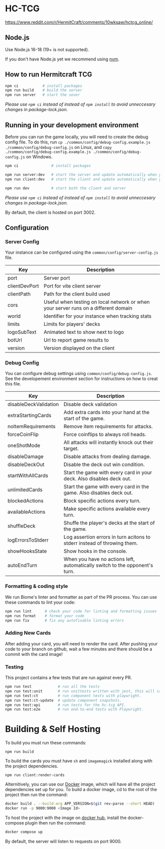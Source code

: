 # HC-TCG

https://www.reddit.com/r/HermitCraft/comments/10wksaw/hctcg_online/

## Node.js

Use Node.js 16-18 (19+ is not supported).

If you don't have Node.js yet we recommend using [nvm](https://github.com/nvm-sh/nvm).

## How to run Hermitcraft TCG

```sh
npm ci           # install packages
npm run build    # build the server
npm run server   # start the sever
```

_Please use `npm ci` instead of instead of `npm install` to avoid unneccesary changes in package-lock.json._

## Running in your development environment

Before you can run the game locally, you will need to create the debug config file. To do this, run `cp ./common/config/debug-config.example.js ./common/config/debug-config.js` on Linux, and `copy ./common/config/debug-config.example.js ./common/config/debug-config.js` on Windows.

```sh
npm ci               # install packages

npm run server:dev   # start the server and update automatically when you make changes
npm run client:dev   # start the client and update automatically when you make changes

npm run dev          # start both the client and server
```

_Please use `npm ci` instead of instead of `npm install` to avoid unneccesary changes in package-lock.json._

By default, the client is hosted on port 3002.

## Configuration

### Server Config

Your instance can be configured using the `common/config/server-config.js` file.

| Key           | Description                                                                         |
| ------------- | ----------------------------------------------------------------------------------- |
| port          | Server port                                                                         |
| clientDevPort | Port for vite client server                                                         |
| clientPath    | Path for the client build used                                                      |
| cors          | Useful when testing on local network or when your server runs on a different domain |
| world         | Identifier for your instance when tracking stats                                    |
| limits        | Limits for players' decks                                                           |
| logoSubText   | Animated text to show next to logo                                                  |
| botUrl        | Url to report game results to                                                       |
| version       | Version displayed on the client                                                     |

### Debug Config

You can configure debug settings using `common/config/debug-config.js`. See the developement environment section for instructions on how to creat this file.

| Key                   | Description                                                                 |
| --------------------- | --------------------------------------------------------------------------- |
| disableDeckValidation | Disable deck validation                                                     |
| extraStartingCards    | Add extra cards into your hand at the start of the game.                    |
| noItemRequirements    | Remove item requirements for attacks.                                       |
| forceCoinFlip         | Force coinflips to always roll heads.                                       |
| oneShotMode           | All attacks will instantly knock out their target.                          |
| disableDamage         | Disable attacks from dealing damage.                                        |
| disableDeckOut        | Disable the deck out win condition.                                         |
| startWithAllCards     | Start the game with every card in your deck. Also disables deck out.        |
| unlimitedCards        | Start the game with every card in the game. Also disables deck out.         |
| blockedActions        | Block specific actions every turn.                                          |
| availableActions      | Make specific actions available every turn.                                 |
| shuffleDeck           | Shuffe the player's decks at the start of the game.                         |
| logErrorsToStderr     | Log assertion errors in turn acitons to stderr instead of throwing them.    |
| showHooksState        | Show hooks in the console.                                                  |
| autoEndTurn           | When you have no actions left, automatically switch to the opponent's turn. |

### Formatting & coding style

We run Biome's linter and formatter as part of the PR process. You can use these commands to lint your code:

```sh
npm run lint      # check your code for linting and formatting issues
npm run format    # format your code
npm run fix       # fix any autofixable linting errors
```

### Adding New Cards
After adding your card, you will need to render the card.
After pushing your code to your branch on github,
wait a few minutes and there should be a commit with the card image!

### Testing

This project contains a few tests that are run against every PR.

```sh
npm run test            # run all the tests
npm run test:unit       # run unittests written with jest, this will catch most errors.
npm run test:ct         # run component tests with playwright.
npm run test:ct-update  # update component snapshots.
npm run test:api        # run tests for the hc-tcg API.
npm run test:e2e        # run end-to-end tests with Playwright.
```

# Building & Self Hosting

To build you must run these commands:
```
npm run build
```

To build the cards you must have `sh` and `imagemagick` installed along with the project dependencies.
```
npm run client:render-cards
```

Alternitively, you can use our [Docker](https://docs.docker.com/) image, which will have all the project dependencies set up for you.
To build a docker image, cd to the root of the project then run the command:

```sh
docker build . --build-arg APP_VERSION=$(git rev-parse --short HEAD)
docker run -p 9000:9000 <Image Id>
```

To host the project with the image on [docker hub](https://hub.docker.com/r/benji42/hc-tcg), install the docker-compose plugin then run the command:

```sh
docker compose up
```

By default, the server will listen to requests on port 9000.
